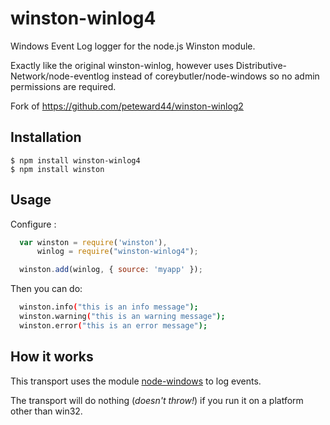 # winston-winlog4

Windows Event Log logger for the node.js Winston module.

Exactly like the original winston-winlog, however uses Distributive-Network/node-eventlog instead of coreybutler/node-windows so no admin permissions are required.

Fork of https://github.com/peteward44/winston-winlog2

## Installation

    $ npm install winston-winlog4
    $ npm install winston


## Usage

Configure :

```js
  var winston = require('winston'),
      winlog = require("winston-winlog4");

  winston.add(winlog, { source: 'myapp' });
```

Then you can do:

```bash
  winston.info("this is an info message");
  winston.warning("this is an warning message");
  winston.error("this is an error message");
```


## How it works

This transport uses the module [node-windows](https://github.com/coreybutler/node-windows) to log events. 

The transport will do nothing (*doesn't throw!*) if you run it on a platform other than win32.
